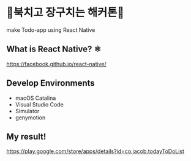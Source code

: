 # 🥁북치고 장구치는 해커톤🥁
make Todo-app using React Native

## What is React Native? ⚛️
https://facebook.github.io/react-native/

## Develop Environments

* macOS Catalina
* Visual Studio Code
* Simulator
* genymotion

## My result!
https://play.google.com/store/apps/details?id=co.jacob.todayToDoList

